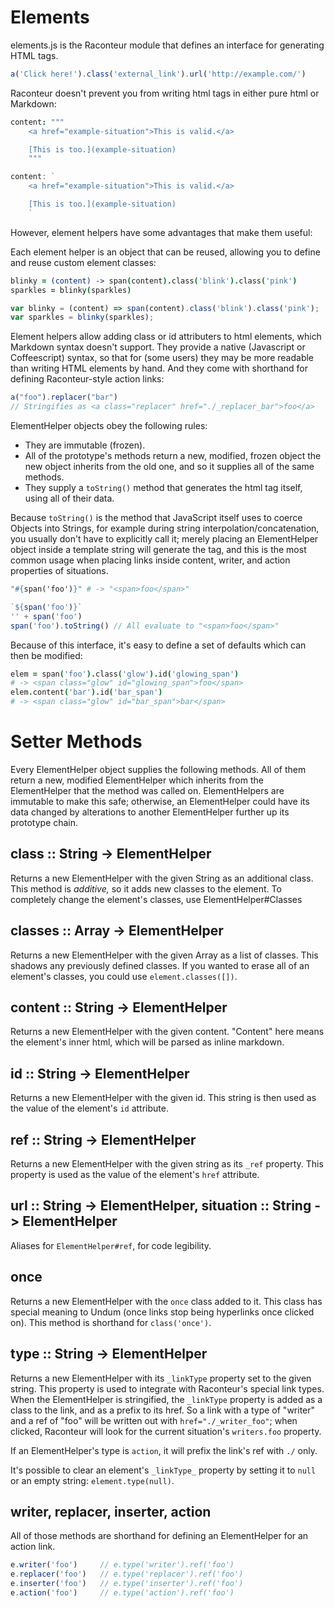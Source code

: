 # Elements

elements.js is the Raconteur module that defines an interface for generating HTML tags.

```javascript
a('Click here!').class('external_link').url('http://example.com/')
```

Raconteur doesn't prevent you from writing html tags in either pure html or Markdown:

```coffeescript
content: """
    <a href="example-situation">This is valid.</a>

    [This is too.](example-situation)
    """
```
```javascript
content: `
    <a href="example-situation">This is valid.</a>

    [This is too.](example-situation)
    `
```

However, element helpers have some advantages that make them useful:

Each element helper is an object that can be reused, allowing you to define and reuse custom element classes:

```coffeescript
blinky = (content) -> span(content).class('blink').class('pink')
sparkles = blinky(sparkles)
```
```javascript
var blinky = (content) => span(content).class('blink').class('pink');
var sparkles = blinky(sparkles);
```

Element helpers allow adding class or id attributers to html elements, which Markdown syntax doesn't support. They provide a native (Javascript or Coffeescript) syntax, so that for (some users) they may be more readable than writing HTML elements by hand. And they come with shorthand for defining Raconteur-style action links:

```javascript
a("foo").replacer("bar")
// Stringifies as <a class="replacer" href="./_replacer_bar">foo</a>
```

ElementHelper objects obey the following rules:

- They are immutable (frozen).
- All of the prototype's methods return a new, modified, frozen object the new object inherits from the old one, and so it supplies all of the same methods.
- They supply a `toString()` method that generates the html tag itself, using all of their data.

Because `toString()` is the method that JavaScript itself uses to coerce Objects into Strings, for example during string interpolation/concatenation, you usually don't have to explicitly call it; merely placing an ElementHelper object inside a template string will generate the tag, and this is the most common usage when placing links inside content, writer, and action properties of situations.

```coffeescript
"#{span('foo')}" # -> "<span>foo</span>"
```
```javascript
`${span('foo')}`
'' + span('foo')
span('foo').toString() // All evaluate to "<span>foo</span>"
```

Because of this interface, it's easy to define a set of defaults which can then be modified:

```coffeescript
elem = span('foo').class('glow').id('glowing_span')
# -> <span class="glow" id="glowing_span">foo</span>
elem.content('bar').id('bar_span')
# -> <span class="glow" id="bar_span">bar</span>
```

# Setter Methods

Every ElementHelper object supplies the following methods. All of them return a new, modified ElementHelper which inherits from the ElementHelper that the method was called on. ElementHelpers are immutable to make this safe; otherwise, an ElementHelper could have its data changed by alterations to another ElementHelper further up its prototype chain.

## class :: String -> ElementHelper

Returns a new ElementHelper with the given String as an additional class. This method is *additive,* so it adds new classes to the element. To completely change the element's classes, use ElementHelper#Classes

## classes :: Array -> ElementHelper

Returns a new ElementHelper with the given Array as a list of classes. This shadows any previously defined classes. If you wanted to erase all of an element's classes, you could use `element.classes([])`.

## content :: String -> ElementHelper

Returns a new ElementHelper with the given content. "Content" here means the element's inner html, which will be parsed as inline markdown.

## id :: String -> ElementHelper

Returns a new ElementHelper with the given id. This string is then used as the value of the element's `id` attribute.

## ref :: String -> ElementHelper

Returns a new ElementHelper with the given string as its `_ref` property. This property is used as the value of the element's `href` attribute.

## url :: String -> ElementHelper, situation :: String -> ElementHelper

Aliases for `ElementHelper#ref`, for code legibility.

## once

Returns a new ElementHelper with the `once` class added to it. This class has special meaning to Undum (once links stop being hyperlinks once clicked on). This method is shorthand for `class('once')`.

## type :: String -> ElementHelper

Returns a new ElementHelper with its `_linkType` property set to the given string. This property is used to integrate with Raconteur's special link types. When the ElementHelper is stringified, the `_linkType` property is added as a class to the link, and as a prefix to its href. So a link with a type of "writer" and a ref of "foo" will be written out with `href="./_writer_foo"`; when clicked, Raconteur will look for the current situation's `writers.foo` property.

If an ElementHelper's type is `action`, it will prefix the link's ref with `./` only.

It's possible to clear an element's `_linkType_` property by setting it to `null` or an empty string: `element.type(null)`.

## writer, replacer, inserter, action

All of those methods are shorthand for defining an ElementHelper for an action link.

```javascript
e.writer('foo')     // e.type('writer').ref('foo')
e.replacer('foo')   // e.type('replacer').ref('foo')
e.inserter('foo')   // e.type('inserter').ref('foo')
e.action('foo')     // e.type('action').ref('foo')
```